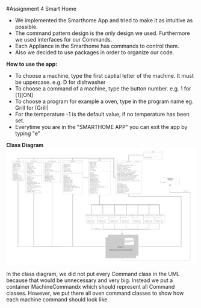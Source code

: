 #Assignment 4 Smart Home

- We implemented the Smarthome App and tried to make it as intuitive as possible.
- The command pattern design is the only design we used. Furthermore we used interfaces for our Commands.
- Each Appliance in the Smarthome has commands to control them. 
- Also we decided to use packages in order to organize our code.

**How to use the app:**

- To choose a machine, type the first captial letter of the machine. It must be uppercase. e.g. D for dishwasher
- To choose a command of a machine, type the button number. e.g. 1 for [1][ON]
- To choose a program for example a oven, type in the program name eg. Grill for [Grill]
- For the temperature -1 is the default value, if no temperature has been set.
- Everytime you are in the "SMARTHOME APP" you can exit the app by typing "e"

**Class Diagram**
![Smarthome Class Diagram](smarthome_cd.png)

In the class diagram, we did not put every Command class in the UML because that would be unnecessary and very big.
Instead we put a container MachineCommandx which should represent all Command classes.
However, we put there all oven command classes to show how each machine command should look like.



